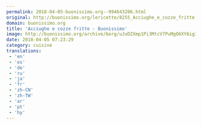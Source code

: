 ```yaml
---
permalink: 2018-04-05-buonissimo.org--994643206.html
original: http://buonissimo.org/lericette/8255_Acciughe_e_cozze_fritte
domain: buonissimo.org
title: 'Acciughe e cozze fritte - Buonissimo'
image: http://buonissimo.org/archive/borg/uJuDZXmp1Pi3MtcV7PuMgO6XY6ig3ALsNA9EIEGQPyJf0e7SamDqeA%253D%253D
date: 2018-04-05 07:23:29
category: cuisine
translations: 
 - 'en'
 - 'es'
 - 'de'
 - 'ru'
 - 'ja'
 - 'fr'
 - 'zh-CN'
 - 'zh-TW'
 - 'ar'
 - 'pt'
 - 'hy'
---
```


